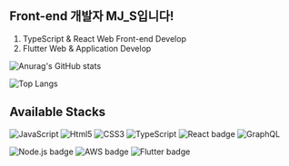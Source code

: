 ## Front-end 개발자 MJ_S입니다!
1) TypeScript & React Web Front-end Develop
2) Flutter Web & Application Develop

![Anurag's GitHub stats](https://github-readme-stats.vercel.app/api?username=MinjunShin&show_icons=true&theme=algolia)

![Top Langs](https://github-readme-stats.vercel.app/api/top-langs/?username=MinjunShin&layout=compact&show_icons=true&theme=algolia)

## Available Stacks
![JavaScript](https://img.shields.io/badge/JavaScript-20232a.svg?&style=for-the-badge&logo=JavaScript&logoColor=#7fd0e9)
![Html5](https://img.shields.io/badge/Html5-20232a.svg?&style=for-the-badge&logo=Html5&logoColor=#7fd0e9)
![CSS3](https://img.shields.io/badge/CSS3-20232a.svg?&style=for-the-badge&logo=CSS3&logoColor=blue)
![TypeScript](https://img.shields.io/badge/TypeScript-20232a.svg?&style=for-the-badge&logo=TypeScript&logoColor=#7fd0e9)
![React badge](https://img.shields.io/badge/React-20232a.svg?&style=for-the-badge&logo=React&logoColor=#7fd0e9)
![GraphQL](https://img.shields.io/badge/ApolloGraphQL-20232a.svg?&style=for-the-badge&logo=ApolloGraphQL&logoColor=#7fd0e9)

![Node.js badge](https://img.shields.io/badge/Node.js-20232a.svg?&style=for-the-badge&logo=Node.js&logoColor=#7fd0e9)
![AWS badge](https://img.shields.io/badge/AWS-20232a.svg?&style=for-the-badge&logo=AmazonAWS&logoColor=yellow)
![Flutter badge](https://img.shields.io/badge/Flutter-20232a.svg?&style=for-the-badge&logo=Flutter&logoColor=blue)
